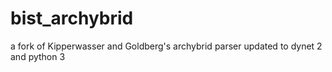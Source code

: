# bist_archybrid
a fork of Kipperwasser and Goldberg's archybrid parser updated to dynet 2 and python 3
